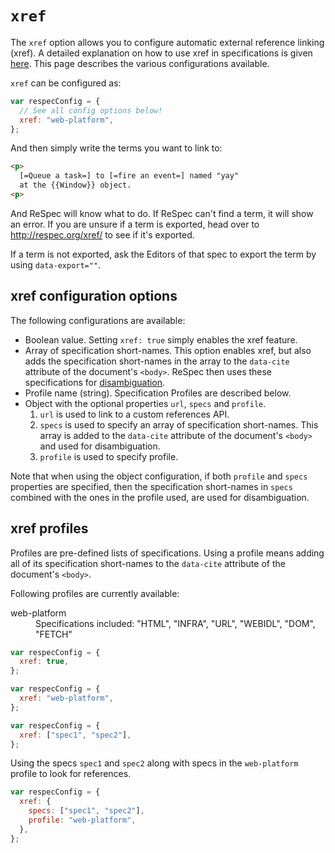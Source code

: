 # `xref`

The `xref` option allows you to configure automatic external reference linking (xref). A detailed explanation on how to use xref in specifications is given [here](Auto-linking-external-references). This page describes the various configurations available.

`xref` can be configured as:

```js
var respecConfig = {
  // See all config options below!
  xref: "web-platform", 
};
```

And then simply write the terms you want to link to:

```HTML
<p>
  [=Queue a task=] to [=fire an event=] named "yay"
  at the {{Window}} object.
<p>
```

And ReSpec will know what to do. If ReSpec can't find a term, it will show an error. 
If you are unsure if a term is exported, head over to http://respec.org/xref/ to see if it's exported.

If a term is not exported, ask the Editors of that spec to export the term by using `data-export=""`.  

## xref configuration options

The following configurations are available:

- Boolean value. Setting `xref: true` simply enables the xref feature.
- Array of specification short-names. This option enables xref, but also adds the specification short-names in the array to the `data-cite` attribute of the document's `<body>`. ReSpec then uses these specifications for [disambiguation](Auto-linking-external-references#handling-ambiguity).
- Profile name (string). Specification Profiles are described below.
- Object with the optional properties `url`, `specs` and `profile`.
  1. `url` is used to link to a custom references API.
  2. `specs` is used to specify an array of specification short-names. This array is added to the `data-cite` attribute of the document's `<body>` and used for disambiguation.
  3. `profile` is used to specify profile.

Note that when using the object configuration, if both `profile` and `specs` properties are specified, then the specification short-names in `specs` combined with the ones in the profile used, are used for disambiguation.

## xref profiles

Profiles are pre-defined lists of specifications. Using a profile means adding all of its specification short-names to the `data-cite` attribute of the document's `<body>`.

Following profiles are currently available:

<dl>
<dt>web-platform</dt>
<dd>Specifications included: "HTML", "INFRA", "URL", "WEBIDL", "DOM", "FETCH"</dd>
</dl>

```js "example": "Enable xref."
var respecConfig = {
  xref: true,
};
```

```js "example": "Search term in specs under 'web-platform' profile."
var respecConfig = {
  xref: "web-platform",
};
```

```js "example": "Search for terms in 'spec1' and 'spec2' specifications."
var respecConfig = {
  xref: ["spec1", "spec2"],
};
```

Using the specs `spec1` and `spec2` along with specs in the `web-platform` profile to look for references.

```js "example": "Specify profile and use additional specs. for searching"
var respecConfig = {
  xref: {
    specs: ["spec1", "spec2"],
    profile: "web-platform",
  },
};
```

